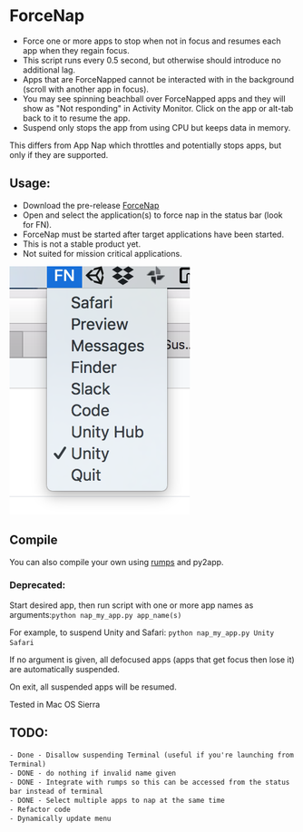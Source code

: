 # ForceNap
- Force one or more apps to stop when not in focus and resumes each app when they regain focus.
- This script runs every 0.5 second, but otherwise should introduce no additional lag. 
- Apps that are ForceNapped cannot be interacted with in the background (scroll with another app in focus).
- You may see spinning beachball over ForceNapped apps and they will show as "Not responding" in Activity Monitor. Click on the app or alt-tab back to it to resume the app.
- Suspend only stops the app from using CPU but keeps data in memory.

This differs from App Nap which throttles and potentially stops apps, but only if they are supported.

## Usage:
- Download the pre-release [ForceNap](https://github.com/omikun/MyAppNap/releases)
- Open and select the application(s) to force nap in the status bar (look for FN). 
- ForceNap must be started after target applications have been started. 
- This is not a stable product yet. 
- Not suited for mission critical applications.

![Screen shot](/ForceNap_screen_shot.png)
## Compile 
You can also compile your own using [rumps](https://github.com/jaredks/rumps/blob/master/rumps/rumps.py) and py2app.

### Deprecated:
Start desired app, then run script with one or more app names as arguments:`python nap_my_app.py app_name(s)`

For example, to suspend Unity and Safari:
`python nap_my_app.py Unity Safari`

If no argument is given, all defocused apps (apps that get focus then lose it) are automatically suspended.

On exit, all suspended apps will be resumed.

Tested in Mac OS Sierra

## TODO:

    - Done - Disallow suspending Terminal (useful if you're launching from Terminal)
    - DONE - do nothing if invalid name given
    - DONE - Integrate with rumps so this can be accessed from the status bar instead of terminal
    - DONE - Select multiple apps to nap at the same time
    - Refactor code
    - Dynamically update menu
